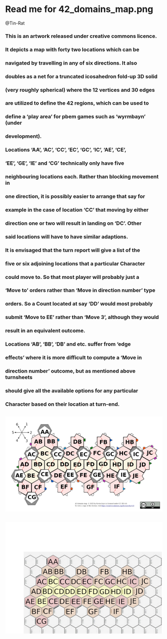   
# Read me for 42_domains_map.png
@Tin-Rat

### This is an artwork released under creative commons licence.

### It depicts a map with forty two locations which can be
### navigated by travelling in any of six directions. It also 
### doubles as a net for a truncated icosahedron fold-up 3D solid
### (very roughly spherical) where the 12 vertices and 30 edges
### are utilized to define the 42 regions, which can be used to
### define a ‘play area’ for pbem games such as ‘wyrmbayn’ (under
### development).

### Locations ‘AA’, ‘AC’, ‘CC’, ‘EC’, ‘GC’, ‘IC’, ‘AE’, ‘CE’,
### ‘EE’, ‘GE’, ‘IE’ and ‘CG’ technically only have five
### neighbouring locations each. Rather than blocking movement in
### one direction, it is possibly easier to arrange that say for
### example in the case of location ‘CC’ that moving by either
### direction one or two will result in landing on ‘DC’. Other
### said locations will have to have similar adaptions.

### It is envisaged that the turn report will give a list of the
### five or six adjoining locations that a particular Character
### could move to. So that most player will probably just a 
### ‘Move to’ orders rather than ‘Move in direction number’ type
### orders.  So a Count located at say ‘DD’ would most probably
### submit ‘Move to EE’ rather than ‘Move 3’, although they would
### result in an equivalent outcome.

### Locations ‘AB’, ‘BB’, ‘DB’ and etc. suffer from ‘edge
### effects’ where it is more difficult to compute a ‘Move in
### direction number’ outcome, but as mentioned above turnsheets
### should give all the available options for any particular
### Character based on their location at turn-end. 

![Map](../Map/42_domains_map.png)
---
![Simpler Map](../Map/A4HexLandscapeCpy.png)
---

